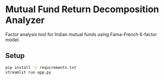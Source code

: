 # Mutual Fund Return Decomposition Analyzer

Factor analysis tool for Indian mutual funds using Fama-French 6-factor model.

## Setup
```bash
pip install -r requirements.txt
streamlit run app.py